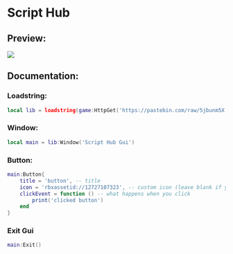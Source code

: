 # **Script Hub**

## Preview:

![](https://cdn.discordapp.com/attachments/972973453005176942/1083258894668800030/image.png)

## Documentation:

### Loadstring:
```lua
local lib = loadstring(game:HttpGet('https://pastebin.com/raw/5jbunm5X'))()
```

### Window:
```lua
local main = lib:Window('Script Hub Gui')
```
### Button:
```lua
main:Button{
	title = 'button', -- title
	icon = 'rbxassetid://12727107323', -- custom icon (leave blank if you want the default)
	clickEvent = function () -- what happens when you click
		print('clicked button')
	end
}
```

### Exit Gui
```lua
main:Exit()
```